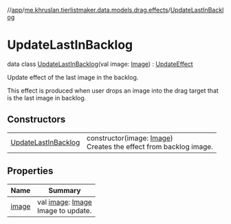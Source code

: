 //[app](../../../index.md)/[me.khruslan.tierlistmaker.data.models.drag.effects](../index.md)/[UpdateLastInBacklog](index.md)

# UpdateLastInBacklog

data class [UpdateLastInBacklog](index.md)(val image: [Image](../../me.khruslan.tierlistmaker.data.models.tierlist.image/-image/index.md)) : [UpdateEffect](../-update-effect/index.md)

Update effect of the last image in the backlog.

This effect is produced when user drops an image into the drag target that is the last image in backlog.

## Constructors

| | |
|---|---|
| [UpdateLastInBacklog](-update-last-in-backlog.md) | constructor(image: [Image](../../me.khruslan.tierlistmaker.data.models.tierlist.image/-image/index.md))<br>Creates the effect from backlog image. |

## Properties

| Name | Summary |
|---|---|
| [image](image.md) | val [image](image.md): [Image](../../me.khruslan.tierlistmaker.data.models.tierlist.image/-image/index.md)<br>Image to update. |
